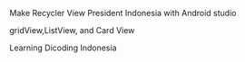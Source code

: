 Make Recycler View President Indonesia with Android studio

gridView,ListView, and Card View

Learning Dicoding Indonesia
